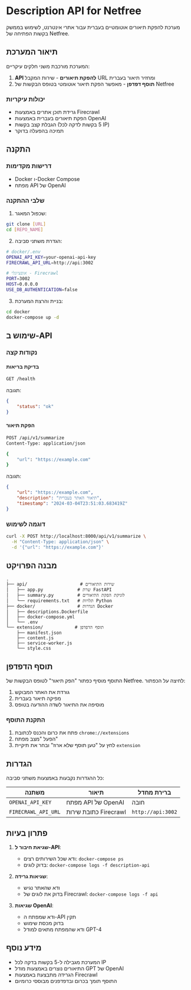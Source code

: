 # Description API for Netfree

מערכת להפקת תיאורים אוטומטיים בעברית עבור אתרי אינטרנט, לשימוש בממשק בקשות הפתיחה של Netfree.

## תיאור המערכת

המערכת מורכבת משני חלקים עיקריים:
1. **API להפקת תיאורים** - שירות המקבל URL ומחזיר תיאור בעברית
2. **תוסף דפדפן** - מאפשר הפקת תיאור אוטומטי בטופס הבקשות של Netfree

### יכולות עיקריות
- גרידת תוכן אתרים באמצעות Firecrawl
- הפקת תיאורים בעברית באמצעות OpenAI
- הגבלת קצב בקשות (5 בקשות לדקה לכל IP)
- תמיכה בהפעלה בדוקר

## התקנה

### דרישות מקדימות
- Docker ו-Docker Compose
- מפתח API של OpenAI

### שלבי ההתקנה

1. שכפול המאגר:
```bash
git clone [URL]
cd [REPO_NAME]
```

2. הגדרת משתני סביבה:
```bash
# docker/.env
OPENAI_API_KEY=your-openai-api-key
FIRECRAWL_API_URL=http://api:3002

# אופציונלי - Firecrawl
PORT=3002
HOST=0.0.0.0
USE_DB_AUTHENTICATION=false
```

3. בניית והרצת המערכת:
```bash
cd docker
docker-compose up -d
```

## שימוש ב-API

### נקודות קצה

#### בדיקת בריאות
```bash
GET /health
```

תגובה:
```json
{
    "status": "ok"
}
```

#### הפקת תיאור
```bash
POST /api/v1/summarize
Content-Type: application/json

{
    "url": "https://example.com"
}
```

תגובה:
```json
{
    "url": "https://example.com",
    "description": "תיאור האתר בעברית",
    "timestamp": "2024-03-04T23:51:03.683419Z"
}
```

### דוגמה לשימוש

```bash
curl -X POST http://localhost:8000/api/v1/summarize \
  -H "Content-Type: application/json" \
  -d '{"url": "https://example.com"}'
```

## מבנה הפרויקט

```
.
├── api/                    # שירות התיאורים
│   ├── app.py             # שרת FastAPI
│   ├── summary.py         # לוגיקת הפקת התיאורים
│   └── requirements.txt   # תלויות Python
├── docker/                # הגדרות Docker
│   ├── descriptions.Dockerfile
│   ├── docker-compose.yml
│   └── .env
└── extension/            # תוסף הדפדפן
    ├── manifest.json
    ├── content.js
    ├── service-worker.js
    └── style.css
```

## תוסף הדפדפן

התוסף מוסיף כפתור "הפק תיאור" לטופס הבקשות של Netfree. לחיצה על הכפתור:
1. גורדת את האתר המבוקש
2. מפיקה תיאור בעברית
3. מוסיפה את התיאור לשדה ההודעה בטופס

### התקנת התוסף
1. פתח את כרום והכנס לכתובת `chrome://extensions`
2. הפעל "מצב מפתח"
3. לחץ על "טען תוסף שלא ארוז" ובחר את תיקיית `extension`

## הגדרות

כל ההגדרות נקבעות באמצעות משתני סביבה:

| משתנה | תיאור | ברירת מחדל |
|--------|-----------|---------|
| `OPENAI_API_KEY` | מפתח API של OpenAI | חובה |
| `FIRECRAWL_API_URL` | כתובת שירות Firecrawl | `http://api:3002` |

## פתרון בעיות

1. **שגיאת חיבור ל-API**:
   - ודא שכל השירותים רצים: `docker-compose ps`
   - בדוק לוגים: `docker-compose logs -f description-api`

2. **שגיאות גרידה**:
   - ודא שהאתר נגיש
   - בדוק את לוגים של Firecrawl: `docker-compose logs -f api`

3. **שגיאות OpenAI**:
   - ודא שמפתח ה-API תקין
   - בדוק מכסת שימוש
   - ודא שהמפתח מתאים למודל GPT-4

## מידע נוסף

- המערכת מגבילה ל-5 בקשות בדקה לכל IP
- התיאורים נוצרים באמצעות מודל GPT של OpenAI
- הגרידה מתבצעת באמצעות Firecrawl
- התוסף תומך בכרום ובדפדפנים מבוססי כרומיום